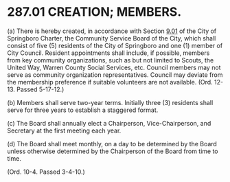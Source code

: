 287.01 CREATION; MEMBERS.
=========================

​(a) There is hereby created, in accordance with Section
[9.01](14437afb.html) of the City of Springboro Charter, the Community
Service Board of the City, which shall consist of five (5) residents of
the City of Springboro and one (1) member of City Council. Resident
appointments shall include, if possible, members from key community
organizations, such as but not limited to Scouts, the United Way, Warren
County Social Services, etc. Council members may not serve as community
organization representatives. Council may deviate from the membership
preference if suitable volunteers are not available. (Ord. 12-13. Passed
5-17-12.)

​(b) Members shall serve two-year terms. Initially three (3) residents
shall serve for three years to establish a staggered format.

​(c) The Board shall annually elect a Chairperson, Vice-Chairperson, and
Secretary at the first meeting each year.

​(d) The Board shall meet monthly, on a day to be determined by the
Board unless otherwise determined by the Chairperson of the Board from
time to time.

(Ord. 10-4. Passed 3-4-10.)

